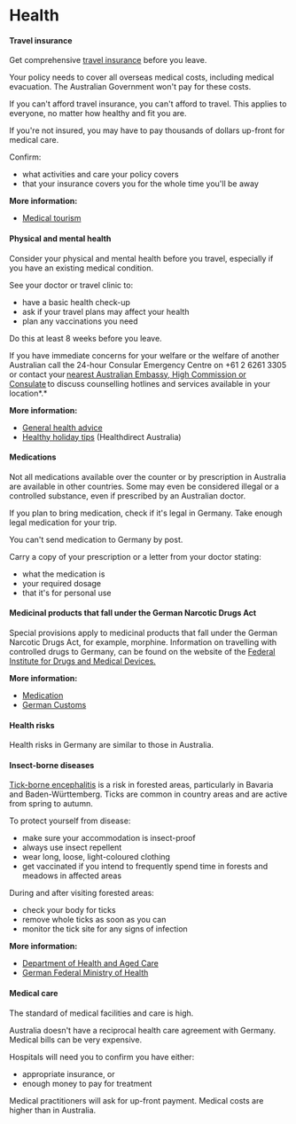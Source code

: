 # Health

#### Travel insurance

Get comprehensive [travel insurance](/before-you-go/the-basics/travel-insurance "Travel insurance") before you leave.

Your policy needs to cover all overseas medical costs, including medical evacuation. The Australian Government won't pay for these costs.

If you can't afford travel insurance, you can't afford to travel. This applies to everyone, no matter how healthy and fit you are.

If you're not insured, you may have to pay thousands of dollars up-front for medical care.

Confirm:

* what activities and care your policy covers
* that your insurance covers you for the whole time you'll be away

**More information:**

* [Medical tourism](/before-you-go/health/medical-tourism "Going overseas for a medical procedure (medical tourism)")

#### Physical and mental health

Consider your physical and mental health before you travel, especially if you have an existing medical condition.

See your doctor or travel clinic to:

* have a basic health check-up
* ask if your travel plans may affect your health
* plan any vaccinations you need

Do this at least 8 weeks before you leave.

If you have immediate concerns for your welfare or the welfare of another Australian call the 24-hour Consular Emergency Centre on +61 2 6261 3305 or contact your [nearest Australian Embassy, High Commission or Consulate](https://www.dfat.gov.au/about-us/our-locations/missions/our-embassies-and-consulates-overseas) to discuss counselling hotlines and services available in your location*.*

**More information:**

* [General health advice](/before-you-go/health "Taking care of your health")
* [Healthy holiday tips](https://www.healthdirect.gov.au/healthy-holiday-tips-infographic) (Healthdirect Australia)

#### Medications

Not all medications available over the counter or by prescription in Australia are available in other countries. Some may even be considered illegal or a controlled substance, even if prescribed by an Australian doctor.

If you plan to bring medication, check if it's legal in Germany. Take enough legal medication for your trip.

You can't send medication to Germany by post.

Carry a copy of your prescription or a letter from your doctor stating:

* what the medication is
* your required dosage
* that it's for personal use

#### Medicinal products that fall under the German Narcotic Drugs Act

Special provisions apply to medicinal products that fall under the German Narcotic Drugs Act, for example, morphine. Information on travelling with controlled drugs to Germany, can be found on the website of the [Federal Institute for Drugs and Medical Devices.](https://www.bfarm.de/EN/Federal-Opium-Agency/Narcotic-drugs/Travelling-with-narcotic-drugs/_node.html)

**More information:**

* [Medication](/before-you-go/health/medications "Medication and medical equipment")
* [German Customs](https://www.zoll.de/EN/Private-individuals/Postal_consignments_internet_order/Shipments-from-a-non-EU-country/Restrictions/Goods/Medicinal-products-and-narcotics/medicinal-products-and-narcotics_node.html)

#### Health risks

Health risks in Germany are similar to those in Australia.

#### Insect-borne diseases

[Tick-borne encephalitis](https://www.who.int/health-topics/tick-borne-encephalitis#tab=tab_1) is a risk in forested areas, particularly in Bavaria and Baden-Württemberg. Ticks are common in country areas and are active from spring to autumn.

To protect yourself from disease:

* make sure your accommodation is insect-proof
* always use insect repellent
* wear long, loose, light-coloured clothing
* get vaccinated if you intend to frequently spend time in forests and meadows in affected areas

During and after visiting forested areas:

* check your body for ticks
* remove whole ticks as soon as you can
* monitor the tick site for any signs of infection

**More information:**

* [Department of Health and Aged Care](https://immunisationhandbook.health.gov.au/contents/vaccination-for-special-risk-groups/vaccination-for-international-travellers)
* [German Federal Ministry of Health](https://gesund.bund.de/en/tick-borne-encephalitis-tbe)

#### Medical care

The standard of medical facilities and care is high.

Australia doesn't have a reciprocal health care agreement with Germany. Medical bills can be very expensive.

Hospitals will need you to confirm you have either:

* appropriate insurance, or
* enough money to pay for treatment

Medical practitioners will ask for up-front payment. Medical costs are higher than in Australia.